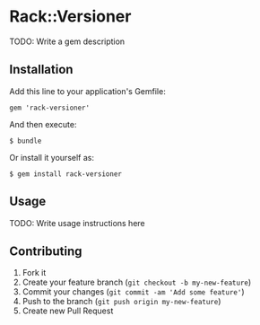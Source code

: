 # Rack::Versioner

TODO: Write a gem description

## Installation

Add this line to your application's Gemfile:

    gem 'rack-versioner'

And then execute:

    $ bundle

Or install it yourself as:

    $ gem install rack-versioner

## Usage

TODO: Write usage instructions here

## Contributing

1. Fork it
2. Create your feature branch (`git checkout -b my-new-feature`)
3. Commit your changes (`git commit -am 'Add some feature'`)
4. Push to the branch (`git push origin my-new-feature`)
5. Create new Pull Request
